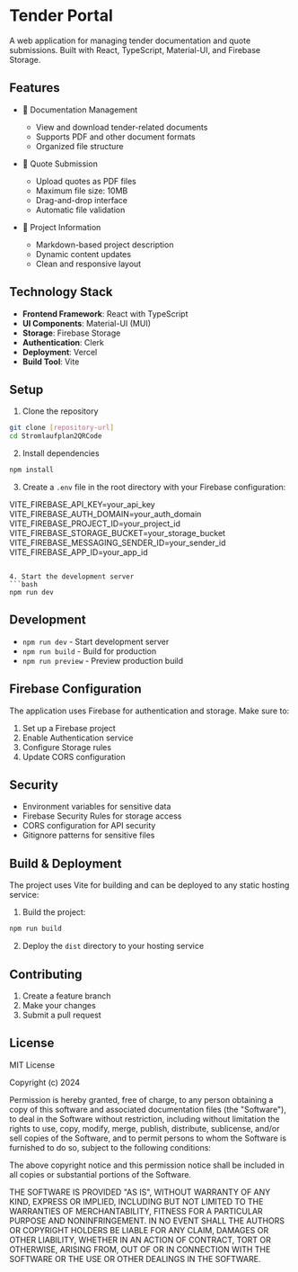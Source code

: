 # Tender Portal

A web application for managing tender documentation and quote submissions. Built with React, TypeScript, Material-UI, and Firebase Storage.

## Features

- 📄 Documentation Management
  - View and download tender-related documents
  - Supports PDF and other document formats
  - Organized file structure

- 💼 Quote Submission
  - Upload quotes as PDF files
  - Maximum file size: 10MB
  - Drag-and-drop interface
  - Automatic file validation

- 📝 Project Information
  - Markdown-based project description
  - Dynamic content updates
  - Clean and responsive layout

## Technology Stack

- **Frontend Framework**: React with TypeScript
- **UI Components**: Material-UI (MUI)
- **Storage**: Firebase Storage
- **Authentication**: Clerk
- **Deployment**: Vercel
- **Build Tool**: Vite

## Setup

1. Clone the repository
```bash
git clone [repository-url]
cd Stromlaufplan2QRCode
```

2. Install dependencies
```bash
npm install
```

3. Create a `.env` file in the root directory with your Firebase configuration:

VITE_FIREBASE_API_KEY=your_api_key
VITE_FIREBASE_AUTH_DOMAIN=your_auth_domain
VITE_FIREBASE_PROJECT_ID=your_project_id
VITE_FIREBASE_STORAGE_BUCKET=your_storage_bucket
VITE_FIREBASE_MESSAGING_SENDER_ID=your_sender_id
VITE_FIREBASE_APP_ID=your_app_id
```

4. Start the development server
```bash
npm run dev
```

## Development

- `npm run dev` - Start development server
- `npm run build` - Build for production
- `npm run preview` - Preview production build

## Firebase Configuration

The application uses Firebase for authentication and storage. Make sure to:
1. Set up a Firebase project
2. Enable Authentication service
3. Configure Storage rules
4. Update CORS configuration

## Security

- Environment variables for sensitive data
- Firebase Security Rules for storage access
- CORS configuration for API security
- Gitignore patterns for sensitive files

## Build & Deployment

The project uses Vite for building and can be deployed to any static hosting service:

1. Build the project:
```bash
npm run build
```

2. Deploy the `dist` directory to your hosting service

## Contributing

1. Create a feature branch
2. Make your changes
3. Submit a pull request

## License

MIT License

Copyright (c) 2024 

Permission is hereby granted, free of charge, to any person obtaining a copy
of this software and associated documentation files (the "Software"), to deal
in the Software without restriction, including without limitation the rights
to use, copy, modify, merge, publish, distribute, sublicense, and/or sell
copies of the Software, and to permit persons to whom the Software is
furnished to do so, subject to the following conditions:

The above copyright notice and this permission notice shall be included in all
copies or substantial portions of the Software.

THE SOFTWARE IS PROVIDED "AS IS", WITHOUT WARRANTY OF ANY KIND, EXPRESS OR
IMPLIED, INCLUDING BUT NOT LIMITED TO THE WARRANTIES OF MERCHANTABILITY,
FITNESS FOR A PARTICULAR PURPOSE AND NONINFRINGEMENT. IN NO EVENT SHALL THE
AUTHORS OR COPYRIGHT HOLDERS BE LIABLE FOR ANY CLAIM, DAMAGES OR OTHER
LIABILITY, WHETHER IN AN ACTION OF CONTRACT, TORT OR OTHERWISE, ARISING FROM,
OUT OF OR IN CONNECTION WITH THE SOFTWARE OR THE USE OR OTHER DEALINGS IN THE
SOFTWARE. 